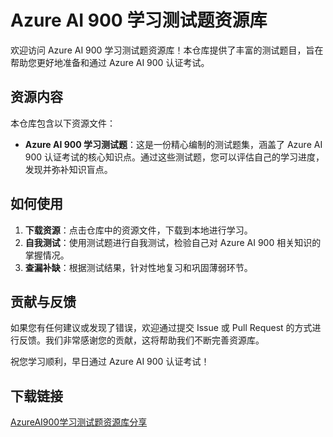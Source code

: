 # Azure AI 900 学习测试题资源库

欢迎访问 Azure AI 900 学习测试题资源库！本仓库提供了丰富的测试题目，旨在帮助您更好地准备和通过 Azure AI 900 认证考试。

## 资源内容

本仓库包含以下资源文件：

- **Azure AI 900 学习测试题**：这是一份精心编制的测试题集，涵盖了 Azure AI 900 认证考试的核心知识点。通过这些测试题，您可以评估自己的学习进度，发现并弥补知识盲点。

## 如何使用

1. **下载资源**：点击仓库中的资源文件，下载到本地进行学习。
2. **自我测试**：使用测试题进行自我测试，检验自己对 Azure AI 900 相关知识的掌握情况。
3. **查漏补缺**：根据测试结果，针对性地复习和巩固薄弱环节。

## 贡献与反馈

如果您有任何建议或发现了错误，欢迎通过提交 Issue 或 Pull Request 的方式进行反馈。我们非常感谢您的贡献，这将帮助我们不断完善资源库。

祝您学习顺利，早日通过 Azure AI 900 认证考试！

## 下载链接

[AzureAI900学习测试题资源库分享](https://pan.quark.cn/s/f6de9b1467b1)